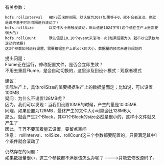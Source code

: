 有关参数：
```
hdfs.rollInterval   HDFS回滚的间隔，默认值为30s(如果等于0，就不会去滚动，也就是说不基于时间间隔进行滚动了)
hdfs.rollSize       以文件大小来触发滚动，默认值是1024字节(这个值在生产上是需要调大的)
hdfs.rollCount      默认值是10,10个event来滚动一次(如果设置为0，就不以记录数为滚动的依据)
这3个参数如何进行设置，需要根据生产上Block的大小、数据量的频次来进行规划的
```
提出问题： </br>
Flume正在运行，修改配置文件，是否会立即生效？  </br>
不用去重启Flume，是会自动切换的，这里涉及到设计模式：观察者模式 </br>

建议： </br>
实际生产上，具体rollSize的值要根据生产上的数据量而定；比如说，可以设置100MB </br>
疑问：为什么不设置128MB呢？ </br>
因为，我们可以发现：当我们设置10MB的时候，产生的量是10.05MB </br>
同理，如果设置为128MB，最终产生的文件大小可能会比128MB大 </br>
那么，就会产生2个Block，其中1个Block的size必然是很小的，这样小文件就又产生了 </br>
因此，千万不要顶着量去设置，要留点空间 </br>
注意： rollInterval、rollSize、rollCount这三个参数都要配置的，只要满足其中1个条件就会滚动了</br>

仍然存在的问题：</br>
如果数据量很小，这三个参数都不满足该怎么办呢？  ---->只能去修改源码了。

